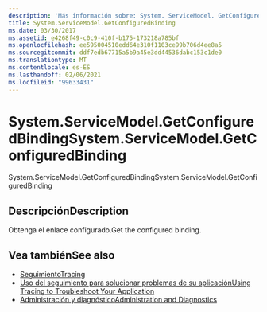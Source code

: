 ```yaml
---
description: 'Más información sobre: System. ServiceModel. GetConfiguredBinding'
title: System.ServiceModel.GetConfiguredBinding
ms.date: 03/30/2017
ms.assetid: e4268f49-c0c9-410f-b175-173218a785bf
ms.openlocfilehash: ee595004510edd64e310f1103ce99b706d4ee8a5
ms.sourcegitcommit: ddf7edb67715a5b9a45e3dd44536dabc153c1de0
ms.translationtype: MT
ms.contentlocale: es-ES
ms.lasthandoff: 02/06/2021
ms.locfileid: "99633431"
---
```

# <a name="systemservicemodelgetconfiguredbinding"></a><span data-ttu-id="c79e5-103">System.ServiceModel.GetConfiguredBinding</span><span class="sxs-lookup"><span data-stu-id="c79e5-103">System.ServiceModel.GetConfiguredBinding</span></span>

<span data-ttu-id="c79e5-104">System.ServiceModel.GetConfiguredBinding</span><span class="sxs-lookup"><span data-stu-id="c79e5-104">System.ServiceModel.GetConfiguredBinding</span></span>  
  
## <a name="description"></a><span data-ttu-id="c79e5-105">Descripción</span><span class="sxs-lookup"><span data-stu-id="c79e5-105">Description</span></span>  

 <span data-ttu-id="c79e5-106">Obtenga el enlace configurado.</span><span class="sxs-lookup"><span data-stu-id="c79e5-106">Get the configured binding.</span></span>  
  
## <a name="see-also"></a><span data-ttu-id="c79e5-107">Vea también</span><span class="sxs-lookup"><span data-stu-id="c79e5-107">See also</span></span>

- [<span data-ttu-id="c79e5-108">Seguimiento</span><span class="sxs-lookup"><span data-stu-id="c79e5-108">Tracing</span></span>](index.md)
- [<span data-ttu-id="c79e5-109">Uso del seguimiento para solucionar problemas de su aplicación</span><span class="sxs-lookup"><span data-stu-id="c79e5-109">Using Tracing to Troubleshoot Your Application</span></span>](using-tracing-to-troubleshoot-your-application.md)
- [<span data-ttu-id="c79e5-110">Administración y diagnóstico</span><span class="sxs-lookup"><span data-stu-id="c79e5-110">Administration and Diagnostics</span></span>](../index.md)
